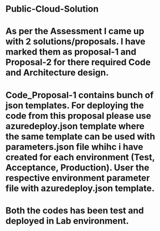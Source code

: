 # Public-Cloud-Solution
# As per the Assessment I came up with 2 solutions/proposals. I have marked them as proposal-1 and Proposal-2 for there required Code and Architecture design.
# Code_Proposal-1 contains bunch of json templates. For deploying the code from this proposal please use azuredeploy.json template where the same template can be used with parameters.json file whihc i have created for each environment (Test, Acceptance, Production). User the respective environment parameter file with azuredeploy.json template.
# Both the codes has been test and deployed in Lab environment.

